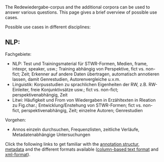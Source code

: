 The Redewiedergabe-corpus and the additional corpora can be used to answer various questions. This page gives a brief overview of possible use cases.

Possible use cases in different disciplines:

NLP:
- 

Fachgebiete:
- NLP: Test und Trainingsmaterial für STWR-Formen, Medien, frame, intexpr, speaker, usw.; Training abhängig von Perspektive, fict vs. non-fict; Zeit; Erkenner auf andere Daten übertragen, automatisch annotieren lassen, damit Genrestudien, Autorenvergleiche u.v.m.
- Linguistik: Korpusstudien zu sprachlichen Eigenheiten der RW, z.B. RW-Einleiter, freie Konjunktivsätze usw.; fict vs. non-fict; perspektivenabhängig, Zeit
- Litwi: Häufigkeit und From von Wiedergaben in Erzähltexten in Rleation zu Fig.char.; Entwicklung/Enstehung von STWR-Formen; fict vs. non-fict, perspektivenabhängig, Zeit; einzelne Autoren; Genrestudien

Vorgehen:
- Annos einzeln durchsuchen, Frequenzlisten, zeitliche Verläufe, Metadatenabhängige Untersuchungen

Click the following links to get familiar with the [annotation structur](annotation_structure.md), [metadata](metadata.md) and the different formats available ([column-based text format](column_based_text_format.md) and [xml-format](xml_format.md)).
